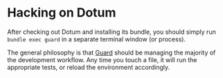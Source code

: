 Hacking on Dotum
=================

After checking out Dotum and installing its bundle, you should simply run
`bundle exec guard` in a separate terminal window (or process).

The general philosophy is that [Guard](https://github.com/guard/guard) should be
managing the majority of the development workflow. Any time you touch a file,
it will run the appropriate tests, or reload the environment accordingly.
